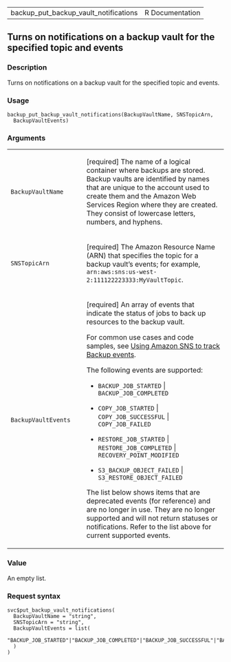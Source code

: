 <table style="width: 100%;">
<tbody>
<tr class="odd">
<td>backup_put_backup_vault_notifications</td>
<td style="text-align: right;">R Documentation</td>
</tr>
</tbody>
</table>

## Turns on notifications on a backup vault for the specified topic and events

### Description

Turns on notifications on a backup vault for the specified topic and
events.

### Usage

    backup_put_backup_vault_notifications(BackupVaultName, SNSTopicArn,
      BackupVaultEvents)

### Arguments

<table>
<colgroup>
<col style="width: 35%" />
<col style="width: 65%" />
</colgroup>
<tbody>
<tr class="odd">
<td><code
id="backup_put_backup_vault_notifications_:_BackupVaultName">BackupVaultName</code></td>
<td><p>[required] The name of a logical container where backups are
stored. Backup vaults are identified by names that are unique to the
account used to create them and the Amazon Web Services Region where
they are created. They consist of lowercase letters, numbers, and
hyphens.</p></td>
</tr>
<tr class="even">
<td><code
id="backup_put_backup_vault_notifications_:_SNSTopicArn">SNSTopicArn</code></td>
<td><p>[required] The Amazon Resource Name (ARN) that specifies the
topic for a backup vault’s events; for example,
<code>arn:aws:sns:us-west-2:111122223333:MyVaultTopic</code>.</p></td>
</tr>
<tr class="odd">
<td><code
id="backup_put_backup_vault_notifications_:_BackupVaultEvents">BackupVaultEvents</code></td>
<td><p>[required] An array of events that indicate the status of jobs to
back up resources to the backup vault.</p>
<p>For common use cases and code samples, see <a
href="https://docs.aws.amazon.com/aws-backup/latest/devguide/">Using
Amazon SNS to track Backup events</a>.</p>
<p>The following events are supported:</p>
<ul>
<li><p><code>BACKUP_JOB_STARTED</code> |
<code>BACKUP_JOB_COMPLETED</code></p></li>
<li><p><code>COPY_JOB_STARTED</code> | <code>COPY_JOB_SUCCESSFUL</code>
| <code>COPY_JOB_FAILED</code></p></li>
<li><p><code>RESTORE_JOB_STARTED</code> |
<code>RESTORE_JOB_COMPLETED</code> |
<code>RECOVERY_POINT_MODIFIED</code></p></li>
<li><p><code>S3_BACKUP_OBJECT_FAILED</code> |
<code>S3_RESTORE_OBJECT_FAILED</code></p></li>
</ul>
<p>The list below shows items that are deprecated events (for reference)
and are no longer in use. They are no longer supported and will not
return statuses or notifications. Refer to the list above for current
supported events.</p></td>
</tr>
</tbody>
</table>

### Value

An empty list.

### Request syntax

    svc$put_backup_vault_notifications(
      BackupVaultName = "string",
      SNSTopicArn = "string",
      BackupVaultEvents = list(
        "BACKUP_JOB_STARTED"|"BACKUP_JOB_COMPLETED"|"BACKUP_JOB_SUCCESSFUL"|"BACKUP_JOB_FAILED"|"BACKUP_JOB_EXPIRED"|"RESTORE_JOB_STARTED"|"RESTORE_JOB_COMPLETED"|"RESTORE_JOB_SUCCESSFUL"|"RESTORE_JOB_FAILED"|"COPY_JOB_STARTED"|"COPY_JOB_SUCCESSFUL"|"COPY_JOB_FAILED"|"RECOVERY_POINT_MODIFIED"|"BACKUP_PLAN_CREATED"|"BACKUP_PLAN_MODIFIED"|"S3_BACKUP_OBJECT_FAILED"|"S3_RESTORE_OBJECT_FAILED"
      )
    )

